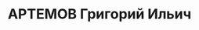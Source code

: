 ---
title: АРТЕМОВ Григорий Ильич
description: 'Род. в 1893, Саратовская губ. Проживал: Красноярский кр., с. Балахта.
  Зав. хозяйством и зоотехником в зерносовхозе

  Арестован 11.10.1936. Обв. по ст.58—10, 58—11, 58—8. УК РСФСР. Приговор: ВК ВС СССР,
  21.04.1937 – 10 лет ИТЛ.

  Реабилитирован ВК ВС СССР 26.10.1957'
---
